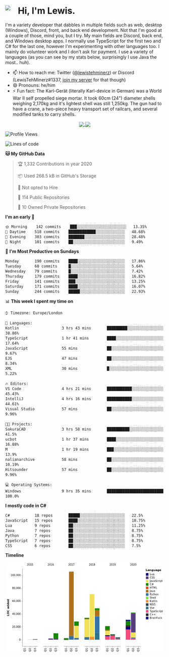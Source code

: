 <h1><img align="left" src="https://cdn.discordapp.com/emojis/552927506957729802.gif" width="40">Hi, I'm Lewis.</h1>

I'm a variety developer that dabbles in multiple fields such as web, desktop (Windows), Discord, front, and back end development. Not that I'm good at a couple of those, mind you, but I try. My main fields are Discord, back end, and Windows desktop apps. I normally use TypeScript for the first two and C# for the last one, however I'm experimenting with other languages too. I mainly do volunteer work and I don't ask for payment. I use a variety of languages (as you can see by my stats below, surprisingly I use Java the most.. huh).

- 📫 How to reach me: Twitter ([@lewistehminerz](https://twitter.com/lewistehminerz)) or Discord (LewisTehMinerz#1337, [join my server](https://discord.gg/XnUh7JB) for that though)
- 😄 Pronouns: he/him
- ⚡ Fun fact: The Karl-Gerät (literally Karl-device in German) was a World War II self propelled siege mortar. It took 60cm (24") diameter shells weighing 2,170kg and it's lightest shell was still 1,250kg. The gun had to have a crane, a two-piece heavy transport set of railcars, and several modified tanks to carry shells.

<p align="center">
  <a href="https://github.com/anuraghazra/github-readme-stats">
    <img align="center" src="https://github-readme-stats.vercel.app/api?username=LewisTehMinerz&count_private=true&show_icons=true&theme=gruvbox">
  </a>
  <a href="https://github.com/anuraghazra/github-readme-stats">
    <img align="center" src="https://github-readme-stats.vercel.app/api/top-langs/?username=LewisTehMinerz&layout=compact&theme=gruvbox">
  </a>
</p>

<!--START_SECTION:waka-->
![Profile Views](http://img.shields.io/badge/Profile%20Views-45-blue)

![Lines of code](https://img.shields.io/badge/From%20Hello%20World%20I've%20written-15.0%20million%20Lines%20of%20code-blue)

**🐱 My GitHub Data** 

> 🏆 1,332 Contributions in year 2020
 > 
> 📦 Used 268.5 kB in GitHub's Storage 
 > 
> 🚫 Not opted to Hire
 > 
> 📜 114 Public Repositories 
 > 
> 🔑 10 Owned Private Repositories 

**I'm an early 🐤** 

```text
🌞 Morning    142 commits    ███░░░░░░░░░░░░░░░░░░░░░░   13.35% 
🌆 Daytime    518 commits    ████████████░░░░░░░░░░░░░   48.68% 
🌃 Evening    303 commits    ███████░░░░░░░░░░░░░░░░░░   28.48% 
🌙 Night      101 commits    ██░░░░░░░░░░░░░░░░░░░░░░░   9.49%

```
📅 **I'm Most Productive on Sundays** 

```text
Monday       190 commits    ████░░░░░░░░░░░░░░░░░░░░░   17.86% 
Tuesday      60 commits     █░░░░░░░░░░░░░░░░░░░░░░░░   5.64% 
Wednesday    79 commits     █░░░░░░░░░░░░░░░░░░░░░░░░   7.42% 
Thursday     179 commits    ████░░░░░░░░░░░░░░░░░░░░░   16.82% 
Friday       141 commits    ███░░░░░░░░░░░░░░░░░░░░░░   13.25% 
Saturday     171 commits    ████░░░░░░░░░░░░░░░░░░░░░   16.07% 
Sunday       244 commits    █████░░░░░░░░░░░░░░░░░░░░   22.93%

```


📊 **This week I spent my time on** 

```text
⌚︎ Timezone: Europe/London

💬 Languages: 
Kotlin                   3 hrs 43 mins       █████████░░░░░░░░░░░░░░░░   38.86% 
TypeScript               1 hr 41 mins        ████░░░░░░░░░░░░░░░░░░░░░   17.64% 
JavaScript               55 mins             ██░░░░░░░░░░░░░░░░░░░░░░░   9.67% 
EJS                      47 mins             ██░░░░░░░░░░░░░░░░░░░░░░░   8.34% 
XML                      30 mins             █░░░░░░░░░░░░░░░░░░░░░░░░   5.22%

🔥 Editors: 
VS Code                  4 hrs 21 mins       ███████████░░░░░░░░░░░░░░   45.43% 
IntelliJ                 4 hrs 16 mins       ███████████░░░░░░░░░░░░░░   44.61% 
Visual Studio            57 mins             ██░░░░░░░░░░░░░░░░░░░░░░░   9.96%

🐱‍💻 Projects: 
SakuraCAD                3 hrs 58 mins       ██████████░░░░░░░░░░░░░░░   41.5% 
ucbot                    1 hr 37 mins        ████░░░░░░░░░░░░░░░░░░░░░   16.88% 
M                        1 hr 19 mins        ███░░░░░░░░░░░░░░░░░░░░░░   13.9% 
nalianarchive            58 mins             ██░░░░░░░░░░░░░░░░░░░░░░░   10.19% 
Hitsounder               57 mins             ██░░░░░░░░░░░░░░░░░░░░░░░   9.96%

💻 Operating Systems: 
Windows                  9 hrs 35 mins       █████████████████████████   100.0%

```

**I mostly code in C#** 

```text
C#           18 repos       █████░░░░░░░░░░░░░░░░░░░░   22.5% 
JavaScript   15 repos       ████░░░░░░░░░░░░░░░░░░░░░   18.75% 
Lua          9 repos        ██░░░░░░░░░░░░░░░░░░░░░░░   11.25% 
Java         7 repos        ██░░░░░░░░░░░░░░░░░░░░░░░   8.75% 
Python       7 repos        ██░░░░░░░░░░░░░░░░░░░░░░░   8.75% 
TypeScript   7 repos        ██░░░░░░░░░░░░░░░░░░░░░░░   8.75% 
CSS          6 repos        ██░░░░░░░░░░░░░░░░░░░░░░░   7.5%

```


**Timeline**

![Chart not found](https://github.com/LewisTehMinerz/LewisTehMinerz/blob/master/charts/bar_graph.png) 


<!--END_SECTION:waka-->
